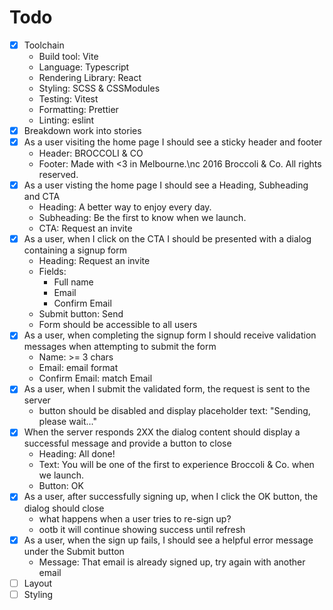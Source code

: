 # Todo

- [x] Toolchain
  - Build tool: Vite
  - Language: Typescript
  - Rendering Library: React
  - Styling: SCSS & CSSModules
  - Testing: Vitest
  - Formatting: Prettier
  - Linting: eslint
- [x] Breakdown work into stories
- [x] As a user visiting the home page I should see a sticky header and footer
  - Header: BROCCOLI & CO
  - Footer: Made with <3 in Melbourne.\nc 2016 Broccoli & Co. All rights reserved.
- [x] As a user visting the home page I should see a Heading, Subheading and CTA
  - Heading: A better way to enjoy every day.
  - Subheading: Be the first to know when we launch.
  - CTA: Request an invite
- [x] As a user, when I click on the CTA I should be presented with a dialog containing a signup form
  - Heading: Request an invite
  - Fields:
    - Full name
    - Email
    - Confirm Email
  - Submit button: Send
  - Form should be accessible to all users
- [x] As a user, when completing the signup form I should receive validation messages when attempting to submit the form
  - Name: >= 3 chars
  - Email: email format
  - Confirm Email: match Email
- [x] As a user, when I submit the validated form, the request is sent to the server
  - button should be disabled and display placeholder text: "Sending, please wait..."
- [x] When the server responds 2XX the dialog content should display a successful message and provide a button to close
  - Heading: All done!
  - Text: You will be one of the first to experience Broccoli & Co. when we launch.
  - Button: OK
- [x] As a user, after successfully signing up, when I click the OK button, the dialog should close
  - what happens when a user tries to re-sign up?
  - ootb it will continue showing success until refresh
- [x] As a user, when the sign up fails, I should see a helpful error message under the Submit button
  - Message: That email is already signed up, try again with another email
- [ ] Layout
- [ ] Styling
